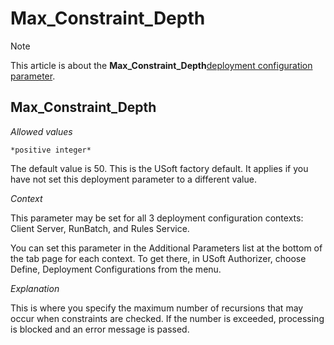 # Max_Constraint_Depth



> [!NOTE]
> This article is about the **Max_Constraint_Depth**[deployment configuration parameter](/docs/Authorisation%20and%20access/Deployment%20configurations/Deployment%20configuration%20parameters.md).

## **Max_Constraint_Depth**

*Allowed values*

```
*positive integer*
```

The default value is 50. This is the USoft factory default. It applies if you have not set this deployment parameter to a different value.

*Context*

This parameter may be set for all 3 deployment configuration contexts: Client Server, RunBatch, and Rules Service.

You can set this parameter in the Additional Parameters list at the bottom of the tab page for each context. To get there, in USoft Authorizer, choose Define, Deployment Configurations from the menu.

*Explanation*

This is where you specify the maximum number of recursions that may occur when constraints are checked. If the number is exceeded, processing is blocked and an error message is passed.